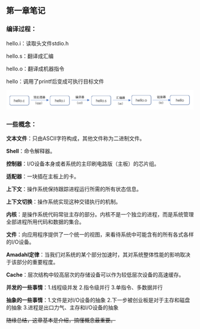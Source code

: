 ## 第一章笔记


### 编译过程：

hello.i：读取头文件stdio.h

hello.s：翻译成汇编

hello.o：翻译成机器指令

hello：调用了printf后变成可执行目标文件

<img src="./clipboard.png" width="700">

### 一些概念：

**文本文件**：只由ASCII字符构成，其他文件称为二进制文件。

**Shell**：命令解释器。

**控制器**：I/O设备本身或者系统的主印刷电路版（主板）的芯片组。

**适配器**：一块插在主板上的卡。

**上下文**：操作系统保持跟踪进程运行所需的所有状态信息。

**上下文切换**：操作系统实现这种交错执行的机制。

**内核**：是操作系统代码常驻主存的部分。内核不是一个独立的进程，而是系统管理全部进程所用代码和数据的集合。

**文件**：向应用程序提供了一个统一的视图，来看待系统中可能含有的所有各式各样的I/O设备。

**Amadahl定律**：当我们对系统的某个部分加速时，其对系统整体性能的影响取决于该部分的重要程度。

**Cache**：层次结构中较高层次的存储设备可以作为较低层次设备的高速缓存。


**并发的一些事情**：1.线程级并发 2.指令级并行 3.单指令、多数据并行

**抽象的一些事情**：1.文件是对I/O设备的抽象 2.下一步被创业板是对于主存和磁盘的抽象 3.进程是出口力气、主存和I/O设备的抽象


~~随缘总结，这章基本是介绍，搞懂概念最重要。~~
